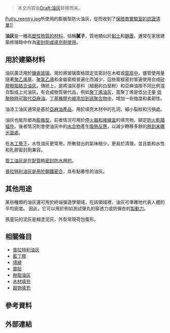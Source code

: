> 本文内容由[Draft:油灰](https://zh.wikipedia.org/wiki/Draft:油灰)转换而来。


[Putty_reentry.jpg](https://zh.wikipedia.org/wiki/File:Putty_reentry.jpg "fig:Putty_reentry.jpg")所使用的膨脹型防火油灰，從而收到了[保險商實驗室的](https://zh.wikipedia.org/wiki/保險商實驗室 "wikilink")[認證清單](https://zh.wikipedia.org/wiki/認證清單 "wikilink")\]\]

**油灰**是一種高[塑性物質的材料](https://zh.wikipedia.org/wiki/塑性 "wikilink")，俗稱**膩子**，質地類似於[黏土](../Page/黏土.md "wikilink")和[麵團](https://zh.wikipedia.org/wiki/麵團 "wikilink")，通常在家居建築修理時中作為[密封劑或](https://zh.wikipedia.org/wiki/密封劑 "wikilink")[填充劑使用](https://zh.wikipedia.org/wiki/填充劑 "wikilink")。

## 用於建築材料

油灰廣泛用於[鑲嵌玻璃](https://zh.wikipedia.org/wiki/鑲嵌玻璃 "wikilink")，用於將玻璃窗格固定並密封在木框或[窗扇中](https://zh.wikipedia.org/wiki/窗扇 "wikilink")，儘管使用量隨著[聚乙烯基](https://zh.wikipedia.org/wiki/聚乙烯基 "wikilink")、[聚氯乙烯](../Page/聚氯乙烯.md "wikilink")和金屬窗框普遍化而減少，這些窗框密封普遍使用合成[矽膠](https://zh.wikipedia.org/wiki/矽膠 "wikilink")[樹脂結合油灰](https://zh.wikipedia.org/wiki/樹脂 "wikilink")。傳統上，是將油灰基料（細磨的白堊粉）和亞麻油按不同比例混合製成上光油灰。有合成物質替代品，例如[聚丁烯油灰](https://zh.wikipedia.org/wiki/聚丁烯 "wikilink")，當聚丁烯是低[分子量](../Page/分子量.md "wikilink") [低聚物時可取代](https://zh.wikipedia.org/wiki/低聚物 "wikilink")[亞麻油](https://zh.wikipedia.org/wiki/亞麻油 "wikilink")。[丁基橡膠也被添加到該聚合物中](https://zh.wikipedia.org/wiki/丁基橡膠 "wikilink")，增加一些強度和柔韌性。

油漆工油灰通常是基於[亞麻油產品](https://zh.wikipedia.org/wiki/亞麻油 "wikilink")，用於填充木材中的孔洞，細小裂紋和污損處。

油灰也能形塑為[膨脹型](https://zh.wikipedia.org/wiki/膨脹型 "wikilink")，前者情況可用於[停火器和](https://zh.wikipedia.org/wiki/停火器 "wikilink")[接線盒](../Page/接線盒.md "wikilink")的填充物，額定[防火](https://zh.wikipedia.org/wiki/防火 "wikilink")[乾牆組件](https://zh.wikipedia.org/wiki/乾牆 "wikilink")。後者情況則會使油灰中的[水合物](../Page/水合物.md "wikilink")產生[吸熱反應](https://zh.wikipedia.org/wiki/吸熱 "wikilink")，以減少轉移多餘的[熱到未曝光面處](https://zh.wikipedia.org/wiki/熱 "wikilink")。

在[木工藝下](https://zh.wikipedia.org/wiki/木工藝 "wikilink")，水性油灰更常用，所散發出的氣味極少，更易於清理，並且能和水性和乳膠密封劑兼容。

[管工油灰是在配管時密封防水用的](https://zh.wikipedia.org/wiki/管工油灰 "wikilink")。

[普拉特利油灰是用於鋼鐵密合](https://zh.wikipedia.org/wiki/普拉特利油灰 "wikilink")，具有黏著性的油灰。

## 其他用途

某些種類的油灰還可用於終端彈道學領域，在該領域裡，油灰可準確地代表人體的平均密度。 因此，它可以用於例如測試彈丸的穿透力或防彈衣的[製動力](https://zh.wikipedia.org/wiki/製動力 "wikilink")。

孩童玩的泥灰是糊塗泥灰，外型常現荷包蛋形。

## 相關條目

  - [普拉特利油灰](https://zh.wikipedia.org/wiki/普拉特利油灰 "wikilink")
  - [藍丁膠](https://zh.wikipedia.org/wiki/藍丁膠 "wikilink")
  - [填縫](https://zh.wikipedia.org/wiki/填縫 "wikilink")
  - [寶貼](../Page/寶貼.md "wikilink")
  - [樹脂油灰](https://zh.wikipedia.org/wiki/樹脂油灰 "wikilink")
  - [木材填充](https://zh.wikipedia.org/wiki/木材填充 "wikilink")
  - [穀物填充](https://zh.wikipedia.org/wiki/穀物填充 "wikilink")

## 參考資料

## 外部連結